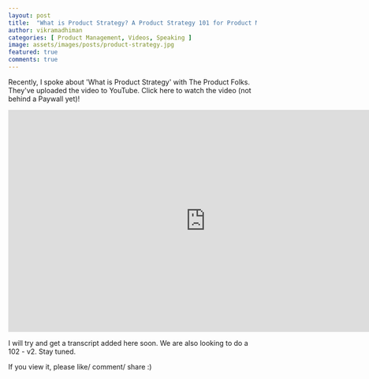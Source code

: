 ```yaml
---
layout: post
title:  "What is Product Strategy? A Product Strategy 101 for Product Managers"
author: vikramadhiman
categories: [ Product Management, Videos, Speaking ]
image: assets/images/posts/product-strategy.jpg
featured: true
comments: true
---
```

Recently, I spoke about 'What is Product Strategy' with The Product Folks. They've uploaded the video to YouTube. Click here to watch the video (not behind a Paywall yet)!

<iframe width="800" height="450" src="https://www.youtube.com/embed/86HwWpniRUg" frameborder="0" allow="accelerometer; autoplay; encrypted-media; gyroscope; picture-in-picture" allowfullscreen></iframe>

I will try and get a transcript added here soon. We are also looking to do a 102 - v2. Stay tuned.

If you view it, please like/ comment/ share :)